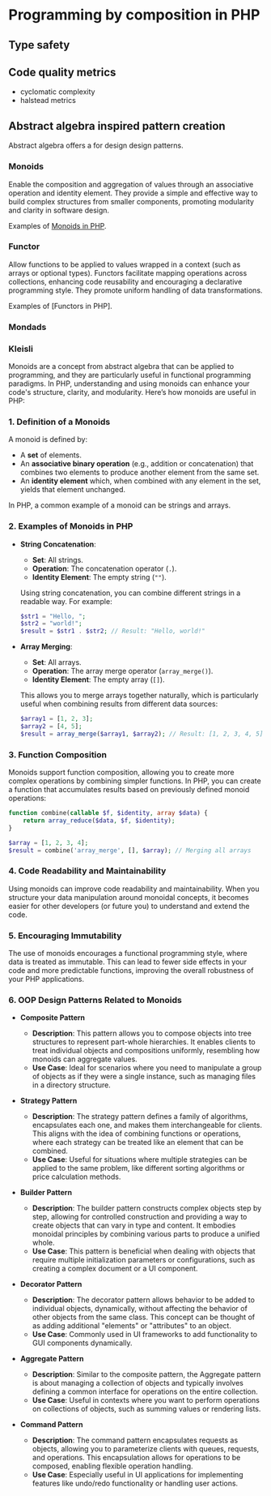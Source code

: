 # Programming by composition in PHP

## Type safety

## Code quality metrics

- cyclomatic complexity
- halstead metrics

## Abstract algebra inspired pattern creation

Abstract algebra offers a for design design patterns.

### Monoids

Enable the composition and aggregation of values through an associative operation and identity element. They provide a simple and effective way to build complex structures from smaller components, promoting modularity and clarity in software design.

Examples of [Monoids in PHP](../952).

### Functor

Allow functions to be applied to values wrapped in a context (such as arrays or optional types). Functors facilitate mapping operations across collections, enhancing code reusability and encouraging a declarative programming style. They promote uniform handling of data transformations.

Examples of [Functors in PHP].

### Mondads

### Kleisli

Monoids are a concept from abstract algebra that can be applied to programming, and they are particularly useful in functional programming paradigms. In PHP, understanding and using monoids can enhance your code's structure, clarity, and modularity. Here’s how monoids are useful in PHP:

### 1. **Definition of a Monoids**

A monoid is defined by:

- A **set** of elements.
- An **associative binary operation** (e.g., addition or concatenation) that combines two elements to produce another element from the same set.
- An **identity element** which, when combined with any element in the set, yields that element unchanged.

In PHP, a common example of a monoid can be strings and arrays.

### 2. **Examples of Monoids in PHP**

- **String Concatenation**:

  - **Set**: All strings.
  - **Operation**: The concatenation operator (`.`).
  - **Identity Element**: The empty string (`""`).

  Using string concatenation, you can combine different strings in a readable way. For example:

  ```php
  $str1 = "Hello, ";
  $str2 = "world!";
  $result = $str1 . $str2; // Result: "Hello, world!"
  ```

- **Array Merging**:

  - **Set**: All arrays.
  - **Operation**: The array merge operator (`array_merge()`).
  - **Identity Element**: The empty array (`[]`).

  This allows you to merge arrays together naturally, which is particularly useful when combining results from different data sources:

  ```php
  $array1 = [1, 2, 3];
  $array2 = [4, 5];
  $result = array_merge($array1, $array2); // Result: [1, 2, 3, 4, 5]
  ```

### 3. **Function Composition**

Monoids support function composition, allowing you to create more complex operations by combining simpler functions. In PHP, you can create a function that accumulates results based on previously defined monoid operations:

```php
function combine(callable $f, $identity, array $data) {
    return array_reduce($data, $f, $identity);
}

$array = [1, 2, 3, 4];
$result = combine('array_merge', [], $array); // Merging all arrays
```

### 4. **Code Readability and Maintainability**

Using monoids can improve code readability and maintainability. When you structure your data manipulation around monoidal concepts, it becomes easier for other developers (or future you) to understand and extend the code.

### 5. **Encouraging Immutability**

The use of monoids encourages a functional programming style, where data is treated as immutable. This can lead to fewer side effects in your code and more predictable functions, improving the overall robustness of your PHP applications.

### 6. **OOP Design Patterns Related to Monoids**

- **Composite Pattern**

  - **Description**: This pattern allows you to compose objects into tree structures to represent part-whole hierarchies. It enables clients to treat individual objects and compositions uniformly, resembling how monoids can aggregate values.
  - **Use Case**: Ideal for scenarios where you need to manipulate a group of objects as if they were a single instance, such as managing files in a directory structure.

- **Strategy Pattern**

  - **Description**: The strategy pattern defines a family of algorithms, encapsulates each one, and makes them interchangeable for clients. This aligns with the idea of combining functions or operations, where each strategy can be treated like an element that can be combined.
  - **Use Case**: Useful for situations where multiple strategies can be applied to the same problem, like different sorting algorithms or price calculation methods.

- **Builder Pattern**

  - **Description**: The builder pattern constructs complex objects step by step, allowing for controlled construction and providing a way to create objects that can vary in type and content. It embodies monoidal principles by combining various parts to produce a unified whole.
  - **Use Case**: This pattern is beneficial when dealing with objects that require multiple initialization parameters or configurations, such as creating a complex document or a UI component.

- **Decorator Pattern**

  - **Description**: The decorator pattern allows behavior to be added to individual objects, dynamically, without affecting the behavior of other objects from the same class. This concept can be thought of as adding additional "elements" or "attributes" to an object.
  - **Use Case**: Commonly used in UI frameworks to add functionality to GUI components dynamically.

- **Aggregate Pattern**

  - **Description**: Similar to the composite pattern, the Aggregate pattern is about managing a collection of objects and typically involves defining a common interface for operations on the entire collection.
  - **Use Case**: Useful in contexts where you want to perform operations on collections of objects, such as summing values or rendering lists.

- **Command Pattern**
  - **Description**: The command pattern encapsulates requests as objects, allowing you to parameterize clients with queues, requests, and operations. This encapsulation allows for operations to be composed, enabling flexible operation handling.
  - **Use Case**: Especially useful in UI applications for implementing features like undo/redo functionality or handling user actions.